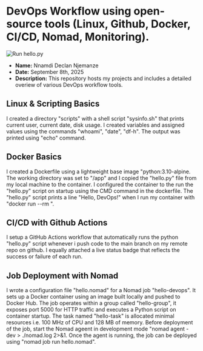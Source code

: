 # DevOps Workflow using open-source tools (Linux, Github, Docker, CI/CD, Nomad, Monitoring).
![Run hello.py](https://github.com/Decnj/devops-intern-finale/actions/workflows/ci.yml/badge.svg)

- **Name:**  Nnamdi Declan Njemanze
- **Date:**  September 8th, 2025
- **Description:** This repository hosts my projects and includes a detailed overiew of various DevOps workflow tools.


## Linux & Scripting Basics
I created a directory "scripts" with a shell script "sysinfo.sh" that prints current user, current date, disk usage. I created variables and assigned values using the commands "whoami", "date", "df-h". The output was printed using "echo" command.

## Docker Basics
I created a Dockerfile using a lightweight base image "python:3.10-alpine. The working directory was set to "/app" and I copied the "hello.py" file from my local machine to the container. I configured the container to the run the "hello.py" script on startup using the CMD command in the dockerfile. The "hello.py" script prints a line "Hello, DevOps!" when I run my container with "docker run --rm <image name>".

## CI/CD with Github Actions
I setup a GitHub Actions workflow that automatically runs the python "hello.py" script whenever i push code to the main branch on my remote repo on github. I equally attached a live status  badge  that reflects the success or failure of each run.

## Job Deployment with Nomad
I wrote a configuration file "hello.nomad" for a Nomad job "hello-devops". It sets up a Docker container using an image built locally and pushed to Docker Hub. The job operates within a group called "hello-group", it exposes port 5000 for HTTP traffic and executes a Python script on container startup. The task named "hello-task" is allocated minimal resources i.e. 100 MHz of CPU and 128 MB of memory. Before deployment of the job, start the Nomad ageent in development mode "nomad agent -dev > ./nomad.log 2>&1. Once the agent is running, the job can be deployed using "nomad job run hello.nomad".
